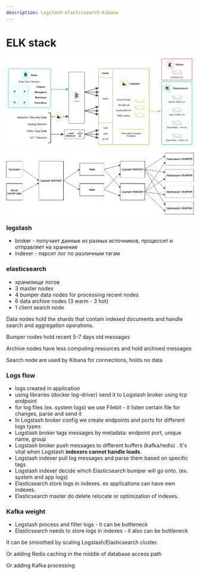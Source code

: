 ```yaml
---
description: Logstash-elasticsearch-kibana
---
```


# ELK stack

![](<../.gitbook/assets/image (1).png>)

![](<../.gitbook/assets/image (10).png>)

### **logstash**&#x20;

* broker - получает данные из разных источников, процессит и отправляет на хранение
* indexer - парсит лог по различным тэгам

### elasticsearch

* хранилище логов
* 3 master nodes
* 4 bumper data nodes for processing recent nodes
* 6 data archive nodes (3 warm - 3 hot)
* 1 client search node

Data nodes hold the shards that contain indexed documents and handle search and aggregation operations.

Bumper nodes hold recent 5-7 days old messages

Archive nodes have less computing resources and hold archived messages

Search node are used by Kibana for connections, holds no data

### Logs flow

* logs created in application
* using libraries (docker log-driver) send it to Logstash broker using tcp endpoint
* for log files (ex. system logs) we use Filebit - it listen certain file for changes, parse and send it
* In Logstash broker config we create endpoints and ports for different logs types &#x20;
* Logstash broker tags messages by metadata: endpoint port, unique name, group
* Logstash broker push messages to different buffers (kafka/redis) . It's vital when Logstash **indexers cannot handle loads**.
* Logstash indexer pull log messages and parse them based on specific tags
* Logstash indexer decide which Elasticsearch bumper will go onto. (ex. system and app logs)
* Elasticsearch store logs in indexes. ex applications can have own indexes.
* Elasticsearch master do delete relocate or optimization of indexes.

### Kafka weight

* Logstash process and filter logs - it can be bottleneck
* Elasticsearch needs to store logs in indexes - it also can be bottleneck

It can be smoothed by scaling Logstash/Elasticsearch cluster.

Or adding Redis caching in the middle of database access path

Or adding Kafka processing

&#x20;

